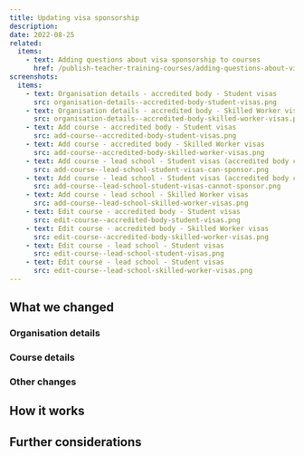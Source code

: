 ```yaml
---
title: Updating visa sponsorship
description:
date: 2022-08-25
related:
  items:
    - text: Adding questions about visa sponsorship to courses
      href: /publish-teacher-training-courses/adding-questions-about-visa-sponsorship-to-courses/
screenshots:
  items:
    - text: Organisation details - accredited body - Student visas
      src: organisation-details--accredited-body-student-visas.png
    - text: Organisation details - accredited body - Skilled Worker visas
      src: organisation-details--accredited-body-skilled-worker-visas.png
    - text: Add course - accredited body - Student visas
      src: add-course--accredited-body-student-visas.png
    - text: Add course - accredited body - Skilled Worker visas
      src: add-course--accredited-body-skilled-worker-visas.png
    - text: Add course - lead school - Student visas (accredited body can sponsor)
      src: add-course--lead-school-student-visas-can-sponsor.png
    - text: Add course - lead school - Student visas (accredited body cannot sponsor)
      src: add-course--lead-school-student-visas-cannot-sponsor.png
    - text: Add course - lead school - Skilled Worker visas
      src: add-course--lead-school-skilled-worker-visas.png
    - text: Edit course - accredited body - Student visas
      src: edit-course--accredited-body-student-visas.png
    - text: Edit course - accredited body - Skilled Worker visas
      src: edit-course--accredited-body-skilled-worker-visas.png
    - text: Edit course - lead school - Student visas
      src: edit-course--lead-school-student-visas.png
    - text: Edit course - lead school - Student visas
      src: edit-course--lead-school-skilled-worker-visas.png
---
```



## What we changed

### Organisation details

### Course details

### Other changes

## How it works

## Further considerations
